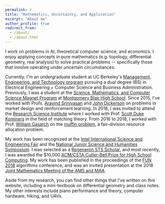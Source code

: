 ```yaml
---
permalink: /
title: "Mathematics, Uncertainty, and Application"
excerpt: "About me"
author_profile: true
redirect_from: 
  - /about/
  - /about.html
---
```


I work on problems in AI, theoretical computer science, and economics. I enjoy applying concepts in pure mathematics (e.g. topology, differential geometry, real analysis) to solve practical problems -- specifically those that involve operating under uncertain circumstances.

Currently, I'm an undergraduate student at UC Berkeley's [Management, Engineering, and Technology program](https://met.berkeley.edu/) pursuing a dual degree (BS) in Electrical Engineering + Computer Science and Business Administration. Previously, I was a student at the [Science, Mathematics, and Computer Science Magnet Program](https://mbhs.edu/departments/magnet/about.php) at [Montgomery Blair High School](https://mbhs.edu). Since 2015, I've worked with Profs. [Aravind Srinivasan](http://www.cs.umd.edu/~srin/) and [John Dickerson](http://jpdickerson.com/) on problems in market design and reinforcement learning. In 2018, I was invited to attend the [Research Science Institute](https://www.cee.org/research-science-institute) where I worked with Prof. [Scott Duke Kominers](http://scottkom.com/) in the field of matching theory. From 2016 to 2018, I worked with Prof. [William Gasarch](https://www.cs.umd.edu/users/gasarch/) on the [muffin problem](https://rjlipton.wordpress.com/2018/06/21/muffins-and-integers/), a fair-division resource allocation problem. 

My work has been recognized at the [Intel International Science and Engineering Fair](https://www.societyforscience.org/international-science-and-engineering-fair) and the [National Junior Science and Humanities Symposium](https://www.jshs.org/). I was selected as a [Regeneron STS Scholar](https://student.societyforscience.org/regeneron-sts), and most recently, I was awarded the $10,000 [ACM/CSTA Cutler-Bell Prize for High School Computing](https://awards.acm.org/cutler-bell). My work has been published in the proceedings of the [FUN 2018](https://sites.google.com/view/fun2018/) algorithms conference, and was an invited presentation at the 2018 [Joint Mathematics Meeting of the AMS and MAA](http://jointmathematicsmeetings.org/jmm).

Aside from my research, you can find other things that I've written on this website, including a mini-textbook on differential geometry and class notes. My other interests include piano performance and theory, computer hardware, hiking, and UAVs. 


















